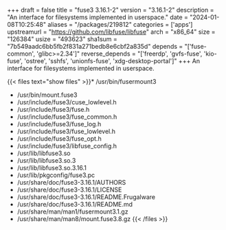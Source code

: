 +++
draft = false
title = "fuse3 3.16.1-2"
version = "3.16.1-2"
description = "An interface for filesystems implemented in userspace."
date = "2024-01-08T10:25:48"
aliases = "/packages/219812"
categories = ['apps']
upstreamurl = "https://github.com/libfuse/libfuse"
arch = "x86_64"
size = "126384"
usize = "493623"
sha1sum = "7b549aadc6bb5fb2f831a271bedb8e6cbf2a835d"
depends = "['fuse-common', 'glibc>=2.34']"
reverse_depends = "['freerdp', 'gvfs-fuse', 'kio-fuse', 'ostree', 'sshfs', 'unionfs-fuse', 'xdg-desktop-portal']"
+++
An interface for filesystems implemented in userspace.

{{< files text="show files" >}}* /usr/bin/fusermount3
* /usr/bin/mount.fuse3
* /usr/include/fuse3/cuse_lowlevel.h
* /usr/include/fuse3/fuse.h
* /usr/include/fuse3/fuse_common.h
* /usr/include/fuse3/fuse_log.h
* /usr/include/fuse3/fuse_lowlevel.h
* /usr/include/fuse3/fuse_opt.h
* /usr/include/fuse3/libfuse_config.h
* /usr/lib/libfuse3.so
* /usr/lib/libfuse3.so.3
* /usr/lib/libfuse3.so.3.16.1
* /usr/lib/pkgconfig/fuse3.pc
* /usr/share/doc/fuse3-3.16.1/AUTHORS
* /usr/share/doc/fuse3-3.16.1/LICENSE
* /usr/share/doc/fuse3-3.16.1/README.Frugalware
* /usr/share/doc/fuse3-3.16.1/README.md
* /usr/share/man/man1/fusermount3.1.gz
* /usr/share/man/man8/mount.fuse3.8.gz
{{< /files >}}